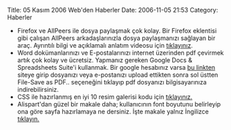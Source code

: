 Title: 05 Kasım 2006 Web&#039;den Haberler
Date: 2006-11-05 21:53
Category: Haberler

-   Firefox ve AllPeers ile dosya paylaşmak çok kolay. Bir Firefox
    eklentisi gibi çalışan AllPeers arkadaşlarınızla dosya paylaşmanızı
    sağlayan bir araç. Ayrıntılı bilgi ve açıklamalı anlatım videosu
    için [tıklayınız][].
-   Word dokümanlarınızı ve E-postalarınızı internet üzerinden pdf
    çevirmek artık çok kolay ve ücretsiz. Yapmanız gereken Google Docs &
    Spreadsheets Suite'i kullanmak. Bir google hesabınız varsa [bu     linkten][] siteye girip dosyanızı veya e-postanızı upload ettikten
    sonra sol üstten File-Save as PDF.. seçeneğini tıklayıp pdf
    dosyanızı bilgisayarınıza indirebilirsiniz.
-   CSS ile hazırlanmış en iyi 10 resim galerisi kodu için
    [tıklayınız.][]
-   Alispart'dan güzel bir makale daha; kullanıcının font boyutunu
    belirleyip ona göre sayfa hazırlamaya ne dersiniz. İşte makale
    yalnız İngilizce [tıklayın.][]

</p>

  [tıklayınız]: http://www.allpeers.com/
  [bu linkten]: http://docs.google.com/?action=updoc
  [tıklayınız.]: http://youneed2see.com/web/99/Top_10_CSS_image_gallery_tutorials
  [tıklayın.]: http://alistapart.com/articles/fontresizing

